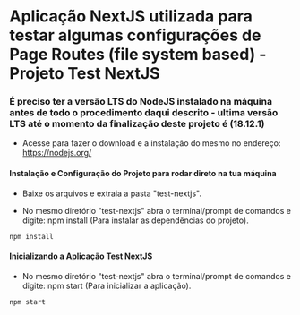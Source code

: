 # Aplicação NextJS utilizada para testar algumas configurações de Page Routes (file system based) - Projeto Test NextJS

### É preciso ter a versão LTS do NodeJS instalado na máquina antes de todo o procedimento daqui descrito - ultima versão LTS até o momento da finalização deste projeto é (18.12.1)

- Acesse para fazer o download e a instalação do mesmo no endereço: https://nodejs.org/

#### Instalação e Configuração do Projeto para rodar direto na tua máquina

- Baixe os arquivos e extraia a pasta "test-nextjs".

- No mesmo diretório "test-nextjs" abra o terminal/prompt de comandos e digite: npm install (Para instalar as dependências do projeto).

```
npm install
```

#### Inicializando a Aplicação Test NextJS

- No mesmo diretório "test-nextjs" abra o terminal/prompt de comandos e digite: npm start (Para inicializar a aplicação).

```
npm start
```
